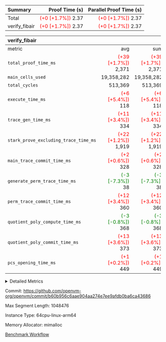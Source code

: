 | Summary | Proof Time (s) | Parallel Proof Time (s) |
|:---|---:|---:|
| Total | <span style='color: red'>(+0 [+1.7%])</span> 2.37 | <span style='color: red'>(+0 [+1.7%])</span> 2.37 |
| verify_fibair | <span style='color: red'>(+0 [+1.7%])</span> 2.37 | <span style='color: red'>(+0 [+1.7%])</span> 2.37 |


| verify_fibair |||||
|:---|---:|---:|---:|---:|
|metric|avg|sum|max|min|
| `total_proof_time_ms ` | <span style='color: red'>(+39 [+1.7%])</span> 2,371 | <span style='color: red'>(+39 [+1.7%])</span> 2,371 | <span style='color: red'>(+39 [+1.7%])</span> 2,371 | <span style='color: red'>(+39 [+1.7%])</span> 2,371 |
| `main_cells_used     ` |  19,358,282 |  19,358,282 |  19,358,282 |  19,358,282 |
| `total_cycles        ` |  513,369 |  513,369 |  513,369 |  513,369 |
| `execute_time_ms     ` | <span style='color: red'>(+6 [+5.4%])</span> 118 | <span style='color: red'>(+6 [+5.4%])</span> 118 | <span style='color: red'>(+6 [+5.4%])</span> 118 | <span style='color: red'>(+6 [+5.4%])</span> 118 |
| `trace_gen_time_ms   ` | <span style='color: red'>(+11 [+3.4%])</span> 334 | <span style='color: red'>(+11 [+3.4%])</span> 334 | <span style='color: red'>(+11 [+3.4%])</span> 334 | <span style='color: red'>(+11 [+3.4%])</span> 334 |
| `stark_prove_excluding_trace_time_ms` | <span style='color: red'>(+22 [+1.2%])</span> 1,919 | <span style='color: red'>(+22 [+1.2%])</span> 1,919 | <span style='color: red'>(+22 [+1.2%])</span> 1,919 | <span style='color: red'>(+22 [+1.2%])</span> 1,919 |
| `main_trace_commit_time_ms` | <span style='color: red'>(+2 [+0.6%])</span> 328 | <span style='color: red'>(+2 [+0.6%])</span> 328 | <span style='color: red'>(+2 [+0.6%])</span> 328 | <span style='color: red'>(+2 [+0.6%])</span> 328 |
| `generate_perm_trace_time_ms` | <span style='color: green'>(-3 [-7.3%])</span> 38 | <span style='color: green'>(-3 [-7.3%])</span> 38 | <span style='color: green'>(-3 [-7.3%])</span> 38 | <span style='color: green'>(-3 [-7.3%])</span> 38 |
| `perm_trace_commit_time_ms` | <span style='color: red'>(+12 [+3.4%])</span> 360 | <span style='color: red'>(+12 [+3.4%])</span> 360 | <span style='color: red'>(+12 [+3.4%])</span> 360 | <span style='color: red'>(+12 [+3.4%])</span> 360 |
| `quotient_poly_compute_time_ms` | <span style='color: green'>(-3 [-0.8%])</span> 368 | <span style='color: green'>(-3 [-0.8%])</span> 368 | <span style='color: green'>(-3 [-0.8%])</span> 368 | <span style='color: green'>(-3 [-0.8%])</span> 368 |
| `quotient_poly_commit_time_ms` | <span style='color: red'>(+13 [+3.6%])</span> 373 | <span style='color: red'>(+13 [+3.6%])</span> 373 | <span style='color: red'>(+13 [+3.6%])</span> 373 | <span style='color: red'>(+13 [+3.6%])</span> 373 |
| `pcs_opening_time_ms ` | <span style='color: red'>(+1 [+0.2%])</span> 449 | <span style='color: red'>(+1 [+0.2%])</span> 449 | <span style='color: red'>(+1 [+0.2%])</span> 449 | <span style='color: red'>(+1 [+0.2%])</span> 449 |



<details>
<summary>Detailed Metrics</summary>

|  | verify_program_compile_ms | total_cells | stark_prove_excluding_trace_time_ms | quotient_poly_compute_time_ms | quotient_poly_commit_time_ms | perm_trace_commit_time_ms | pcs_opening_time_ms | main_trace_commit_time_ms |
| --- | --- | --- | --- | --- | --- | --- | --- |
|  | 4 | 65,536 | 69 | 3 | 13 | 0 | 34 | 17 | 

| air_name | rows | quotient_deg | main_cols | interactions | constraints | cells |
| --- | --- | --- | --- | --- | --- | --- |
| AccessAdapterAir<2> |  | 4 |  | 5 | 12 |  | 
| AccessAdapterAir<4> |  | 4 |  | 5 | 12 |  | 
| AccessAdapterAir<8> |  | 4 |  | 5 | 12 |  | 
| FibonacciAir | 32,768 | 1 | 2 |  | 5 | 65,536 | 
| FriReducedOpeningAir |  | 4 |  | 31 | 53 |  | 
| NativePoseidon2Air<BabyBearParameters>, 1> |  | 4 |  | 176 | 590 |  | 
| PhantomAir |  | 4 |  | 3 | 4 |  | 
| ProgramAir |  | 1 |  | 1 | 4 |  | 
| VariableRangeCheckerAir |  | 1 |  | 1 | 4 |  | 
| VmAirWrapper<BranchNativeAdapterAir, BranchEqualCoreAir<1> |  | 2 |  | 11 | 23 |  | 
| VmAirWrapper<JalNativeAdapterAir, JalCoreAir> |  | 4 |  | 7 | 6 |  | 
| VmAirWrapper<NativeAdapterAir<2, 0>, PublicValuesCoreAir> |  | 4 |  | 11 | 22 |  | 
| VmAirWrapper<NativeAdapterAir<2, 1>, FieldArithmeticCoreAir> |  | 4 |  | 15 | 23 |  | 
| VmAirWrapper<NativeLoadStoreAdapterAir<1>, NativeLoadStoreCoreAir<1> |  | 4 |  | 15 | 20 |  | 
| VmAirWrapper<NativeLoadStoreAdapterAir<4>, NativeLoadStoreCoreAir<4> |  | 4 |  | 15 | 20 |  | 
| VmAirWrapper<NativeVectorizedAdapterAir<4>, FieldExtensionCoreAir> |  | 4 |  | 15 | 23 |  | 
| VmConnectorAir |  | 4 |  | 3 | 8 |  | 
| VolatileBoundaryAir |  | 4 |  | 4 | 16 |  | 

| group | trace_gen_time_ms | total_proof_time_ms | total_cycles | total_cells | stark_prove_excluding_trace_time_ms | quotient_poly_compute_time_ms | quotient_poly_commit_time_ms | perm_trace_commit_time_ms | pcs_opening_time_ms | main_trace_commit_time_ms | main_cells_used | generate_perm_trace_time_ms | execute_time_ms |
| --- | --- | --- | --- | --- | --- | --- | --- | --- | --- | --- | --- | --- | --- |
| verify_fibair | 334 | 2,371 | 513,369 | 50,170,008 | 1,919 | 368 | 373 | 360 | 449 | 328 | 19,358,282 | 38 | 118 | 

| group | air_name | rows | prep_cols | perm_cols | main_cols | cells |
| --- | --- | --- | --- | --- | --- | --- |
| verify_fibair | AccessAdapterAir<2> | 65,536 |  | 16 | 11 | 1,769,472 | 
| verify_fibair | AccessAdapterAir<4> | 32,768 |  | 16 | 13 | 950,272 | 
| verify_fibair | AccessAdapterAir<8> | 128 |  | 16 | 17 | 4,224 | 
| verify_fibair | FriReducedOpeningAir | 1,024 |  | 36 | 26 | 63,488 | 
| verify_fibair | NativePoseidon2Air<BabyBearParameters>, 1> | 16,384 |  | 356 | 399 | 12,369,920 | 
| verify_fibair | PhantomAir | 16,384 |  | 8 | 6 | 229,376 | 
| verify_fibair | ProgramAir | 8,192 |  | 8 | 10 | 147,456 | 
| verify_fibair | VariableRangeCheckerAir | 262,144 | 2 | 8 | 1 | 2,359,296 | 
| verify_fibair | VmAirWrapper<BranchNativeAdapterAir, BranchEqualCoreAir<1> | 131,072 |  | 28 | 23 | 6,684,672 | 
| verify_fibair | VmAirWrapper<JalNativeAdapterAir, JalCoreAir> | 16,384 |  | 12 | 10 | 360,448 | 
| verify_fibair | VmAirWrapper<NativeAdapterAir<2, 1>, FieldArithmeticCoreAir> | 262,144 |  | 20 | 30 | 13,107,200 | 
| verify_fibair | VmAirWrapper<NativeLoadStoreAdapterAir<1>, NativeLoadStoreCoreAir<1> | 131,072 |  | 36 | 25 | 7,995,392 | 
| verify_fibair | VmAirWrapper<NativeLoadStoreAdapterAir<4>, NativeLoadStoreCoreAir<4> | 16,384 |  | 36 | 34 | 1,146,880 | 
| verify_fibair | VmAirWrapper<NativeVectorizedAdapterAir<4>, FieldExtensionCoreAir> | 8,192 |  | 20 | 40 | 491,520 | 
| verify_fibair | VmConnectorAir | 2 | 1 | 8 | 4 | 24 | 
| verify_fibair | VolatileBoundaryAir | 131,072 |  | 8 | 11 | 2,490,368 | 

</details>


Commit: https://github.com/openvm-org/openvm/commit/b60b956c6aae904aa274e7ee9afdb0ba6ca43686

Max Segment Length: 1048476

Instance Type: 64cpu-linux-arm64

Memory Allocator: mimalloc

[Benchmark Workflow](https://github.com/openvm-org/openvm/actions/runs/12937293626)
